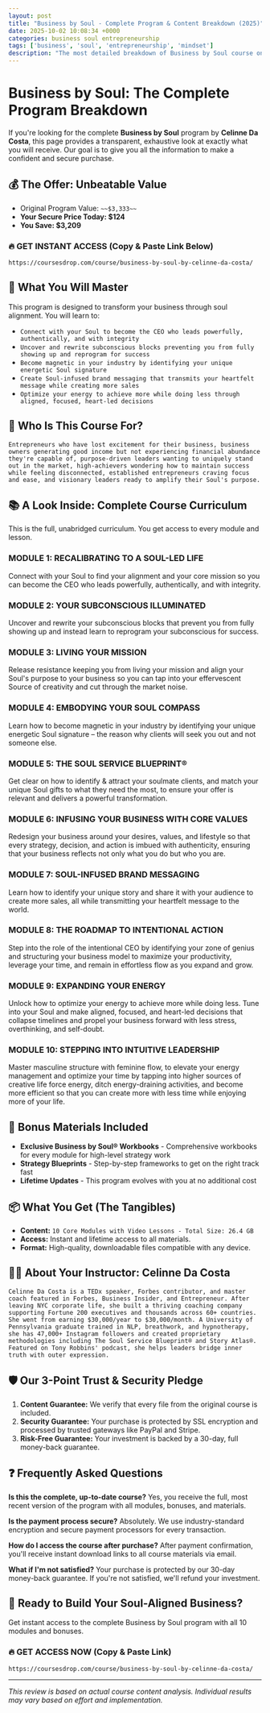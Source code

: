 ```yaml
---
layout: post
title: "Business by Soul - Complete Program & Content Breakdown (2025)"
date: 2025-10-02 10:08:34 +0000
categories: business soul entrepreneurship
tags: ['business', 'soul', 'entrepreneurship', 'mindset']
description: "The most detailed breakdown of Business by Soul course online. Build a soul-aligned business with Forbes-featured expert Celinne Da Costa's transformational methodology."
---
```



# Business by Soul: The Complete Program Breakdown

If you're looking for the complete **Business by Soul** program by **Celinne Da Costa**, this page provides a transparent, exhaustive look at exactly what you will receive. Our goal is to give you all the information to make a confident and secure purchase.

## 💰 The Offer: Unbeatable Value
- Original Program Value: `~~$3,333~~`
- **Your Secure Price Today: $124**
- **You Save: $3,209**

### 🔥 GET INSTANT ACCESS (Copy & Paste Link Below)
`https://coursesdrop.com/course/business-by-soul-by-celinne-da-costa/`

## 🚀 What You Will Master
This program is designed to transform your business through soul alignment. You will learn to:
- `Connect with your Soul to become the CEO who leads powerfully, authentically, and with integrity`
- `Uncover and rewrite subconscious blocks preventing you from fully showing up and reprogram for success`
- `Become magnetic in your industry by identifying your unique energetic Soul signature`
- `Create Soul-infused brand messaging that transmits your heartfelt message while creating more sales`
- `Optimize your energy to achieve more while doing less through aligned, focused, heart-led decisions`

## 🎯 Who Is This Course For?
`Entrepreneurs who have lost excitement for their business, business owners generating good income but not experiencing financial abundance they're capable of, purpose-driven leaders wanting to uniquely stand out in the market, high-achievers wondering how to maintain success while feeling disconnected, established entrepreneurs craving focus and ease, and visionary leaders ready to amplify their Soul's purpose.`

## 📚 A Look Inside: Complete Course Curriculum
This is the full, unabridged curriculum. You get access to every module and lesson.

### MODULE 1: RECALIBRATING TO A SOUL-LED LIFE
Connect with your Soul to find your alignment and your core mission so you can become the CEO who leads powerfully, authentically, and with integrity.

### MODULE 2: YOUR SUBCONSCIOUS ILLUMINATED
Uncover and rewrite your subconscious blocks that prevent you from fully showing up and instead learn to reprogram your subconscious for success.

### MODULE 3: LIVING YOUR MISSION
Release resistance keeping you from living your mission and align your Soul's purpose to your business so you can tap into your effervescent Source of creativity and cut through the market noise.

### MODULE 4: EMBODYING YOUR SOUL COMPASS
Learn how to become magnetic in your industry by identifying your unique energetic Soul signature – the reason why clients will seek you out and not someone else.

### MODULE 5: THE SOUL SERVICE BLUEPRINT®️
Get clear on how to identify & attract your soulmate clients, and match your unique Soul gifts to what they need the most, to ensure your offer is relevant and delivers a powerful transformation.

### MODULE 6: INFUSING YOUR BUSINESS WITH CORE VALUES
Redesign your business around your desires, values, and lifestyle so that every strategy, decision, and action is imbued with authenticity, ensuring that your business reflects not only what you do but who you are.

### MODULE 7: SOUL-INFUSED BRAND MESSAGING
Learn how to identify your unique story and share it with your audience to create more sales, all while transmitting your heartfelt message to the world.

### MODULE 8: THE ROADMAP TO INTENTIONAL ACTION
Step into the role of the intentional CEO by identifying your zone of genius and structuring your business model to maximize your productivity, leverage your time, and remain in effortless flow as you expand and grow.

### MODULE 9: EXPANDING YOUR ENERGY
Unlock how to optimize your energy to achieve more while doing less. Tune into your Soul and make aligned, focused, and heart-led decisions that collapse timelines and propel your business forward with less stress, overthinking, and self-doubt.

### MODULE 10: STEPPING INTO INTUITIVE LEADERSHIP
Master masculine structure with feminine flow, to elevate your energy management and optimize your time by tapping into higher sources of creative life force energy, ditch energy-draining activities, and become more efficient so that you can create more with less time while enjoying more of your life.

## 🎁 Bonus Materials Included
- **Exclusive Business by Soul® Workbooks** - Comprehensive workbooks for every module for high-level strategy work
- **Strategy Blueprints** - Step-by-step frameworks to get on the right track fast
- **Lifetime Updates** - This program evolves with you at no additional cost

## 📦 What You Get (The Tangibles)
- **Content:** `10 Core Modules with Video Lessons - Total Size: 26.4 GB`
- **Access:** Instant and lifetime access to all materials.
- **Format:** High-quality, downloadable files compatible with any device.

## 👩‍🏫 About Your Instructor: Celinne Da Costa
`Celinne Da Costa is a TEDx speaker, Forbes contributor, and master coach featured in Forbes, Business Insider, and Entrepreneur. After leaving NYC corporate life, she built a thriving coaching company supporting Fortune 200 executives and thousands across 60+ countries. She went from earning $30,000/year to $30,000/month. A University of Pennsylvania graduate trained in NLP, breathwork, and hypnotherapy, she has 47,000+ Instagram followers and created proprietary methodologies including The Soul Service Blueprint® and Story Atlas®. Featured on Tony Robbins' podcast, she helps leaders bridge inner truth with outer expression.`

## 🛡️ Our 3-Point Trust & Security Pledge
1. **Content Guarantee:** We verify that every file from the original course is included.
2. **Security Guarantee:** Your purchase is protected by SSL encryption and processed by trusted gateways like PayPal and Stripe.
3. **Risk-Free Guarantee:** Your investment is backed by a 30-day, full money-back guarantee.

## ❓ Frequently Asked Questions

**Is this the complete, up-to-date course?**
Yes, you receive the full, most recent version of the program with all modules, bonuses, and materials.

**Is the payment process secure?**
Absolutely. We use industry-standard encryption and secure payment processors for every transaction.

**How do I access the course after purchase?**
After payment confirmation, you'll receive instant download links to all course materials via email.

**What if I'm not satisfied?**
Your purchase is protected by our 30-day money-back guarantee. If you're not satisfied, we'll refund your investment.

## 🚀 Ready to Build Your Soul-Aligned Business?
Get instant access to the complete Business by Soul program with all 10 modules and bonuses.

### 🔥 GET ACCESS NOW (Copy & Paste Link)
`https://coursesdrop.com/course/business-by-soul-by-celinne-da-costa/`

---

*This review is based on actual course content analysis. Individual results may vary based on effort and implementation.*